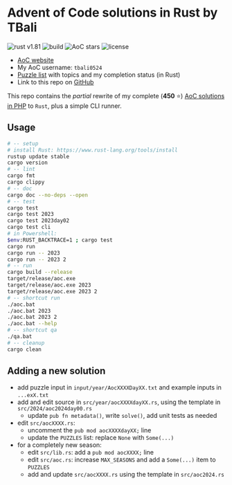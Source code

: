 # Advent of Code solutions in Rust by TBali

![rust v1.81](https://shields.io/badge/rust-1.81-blue?logo=rust)
![build](https://img.shields.io/github/actions/workflow/status/tbali0524/advent-of-code-rust/qa.yml)
![AoC stars](https://img.shields.io/badge/total%20AoC%20⭐-150-yellow)
![license](https://img.shields.io/github/license/tbali0524/advent-of-code-rust)

* [AoC website](https://adventofcode.com/)
* My AoC username: `tbali0524`
* [Puzzle list](puzzles.md) with topics and my completion status (in Rust)
* Link to this repo on [GitHub](https://github.com/tbali0524/advent-of-code-rust)

This repo contains the _partial_ rewrite of my complete (__450__ ⭐) [AoC solutions in PHP](https://github.com/tbali0524/advent-of-code-solutions) to `Rust`, plus a simple CLI runner.

## Usage

```sh
# -- setup
# install Rust: https://www.rust-lang.org/tools/install
rustup update stable
cargo version
# -- lint
cargo fmt
cargo clippy
# -- doc
cargo doc --no-deps --open
# -- test
cargo test
cargo test 2023
cargo test 2023day02
cargo test cli
# in Powershell:
$env:RUST_BACKTRACE=1 ; cargo test
cargo run
cargo run -- 2023
cargo run -- 2023 2
# -- run
cargo build --release
target/release/aoc.exe
target/release/aoc.exe 2023
target/release/aoc.exe 2023 2
# -- shortcut run
./aoc.bat
./aoc.bat 2023
./aoc.bat 2023 2
./aoc.bat --help
# -- shortcut qa
./qa.bat
# -- cleanup
cargo clean
```

## Adding a new solution

* add puzzle input in `input/year/AocXXXXDayXX.txt` and example inputs in `...exX.txt`
* add and edit source in `src/year/aocXXXXdayXX.rs`, using the template in `src/2024/aoc2024day00.rs`
    * update `pub fn metadata()`, write `solve()`, add unit tests as needed
* edit `src/aocXXXX.rs`:
    * uncomment the `pub mod aocXXXXdayXX;` line
    * update the `PUZZLES` list: replace `None` with `Some(...)`
* for a completely new season:
    * edit `src/lib.rs`: add a `pub mod aocXXXX;` line
    * edit `src/aoc.rs`: increase `MAX_SEASONS` and add a `Some(...)` item to `PUZZLES`
    * add and update `src/aocXXXX.rs` using the template in `src/aoc2024.rs`
